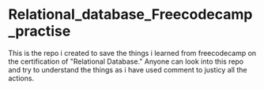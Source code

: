 # Relational_database_Freecodecamp_practise
This is the repo i created to save the things i learned from freecodecamp on the certification of "Relational Database." Anyone can look into this repo and try to understand the things as i have used comment to justicy all the actions. 
